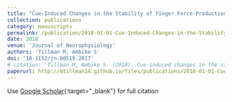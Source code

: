 ```yaml
---
title: "Cue-Induced Changes in the Stability of Finger Force-Production Tasks Revealed by the Uncontrolled Manifold Analysis"
collection: publications
category: manuscripts
permalink: /publication/2018-01-01-Cue-Induced-Changes-in-the-Stability-of-Finger-Force-Production-Tasks-Revealed-by-the-Uncontrolled-Manifold-Analysis
date: 2018
venue: 'Journal of Neurophysiology'
authors: 'Tillman M, Ambike S'
doi: '10.1152/jn.00519.2017'
# citation: 'Tillman M, Ambike S. (2018). Cue-induced changes in the stability of finger force-production tasks revealed by the uncontrolled manifold analysis. Journal of Neurophysiology, 119(1), 21–32. https://doi.org/10.1152/jn.00519.2017'
paperurl: http://mtillman14.github.io/files/publications/2018-01-01-Cue-Induced-Changes-in-the-Stability-of-Finger-Force-Production-Tasks-Revealed-by-the-Uncontrolled-Manifold-Analysis.pdf
---
```

Use [Google Scholar](https://scholar.google.com/scholar?q=Cue+Induced+Changes+in+the+Stability+of+Finger+Force+Production+Tasks+Revealed+by+the+Uncontrolled+Manifold+Analysis){:target="_blank"} for full citation